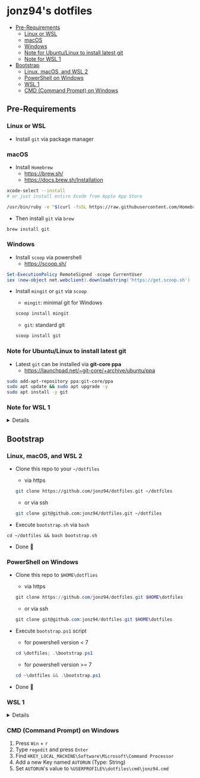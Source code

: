 # jonz94's dotfiles

- [Pre-Requirements](#pre-requirements)
    - [Linux or WSL](#linux-or-wsl)
    - [macOS](#macos)
    - [Windows](#windows)
    - [Note for Ubuntu/Linux to install latest git](#note-for-ubuntulinux-to-install-latest-git)
    - [Note for WSL 1](#note-for-wsl-1)
- [Bootstrap](#bootstrap)
    - [Linux, macOS, and WSL 2](#linux-macos-and-wsl-2)
    - [PowerShell on Windows](#powershell-on-windows)
    - [WSL 1](#wsl-1)
    - [CMD (Command Prompt) on Windows](#cmd-command-prompt-on-windows)

## Pre-Requirements

### Linux or WSL

- Install `git` via package manager

### macOS

- Install `Homebrew`
    - https://brew.sh/
    - https://docs.brew.sh/Installation

```bash
xcode-select --install
# or just install entire Xcode from Apple App Store

/usr/bin/ruby -e "$(curl -fsSL https://raw.githubusercontent.com/Homebrew/install/master/install)"
```

- Then install `git` via `brew`

```bash
brew install git
```

### Windows

- Install `scoop` via powershell
    - https://scoop.sh/

```powershell
Set-ExecutionPolicy RemoteSigned -scope CurrentUser
iex (new-object net.webclient).downloadstring('https://get.scoop.sh')
```

- Install `mingit` or `git` via `scoop`

    - `mingit`: minimal git for Windows

    ```powershell
    scoop install mingit
    ```

    - `git`: standard git

    ```powershell
    scoop install git
    ```

### Note for Ubuntu/Linux to install latest git

- Latest `git` can be installed via **git-core ppa**
    - https://launchpad.net/~git-core/+archive/ubuntu/ppa

```bash
sudo add-apt-repository ppa:git-core/ppa
sudo apt update && sudo apt upgrade -y
sudo apt install -y git
```

### Note for WSL 1

<details>

- Create `/etc/wsl.conf` inside the WSL system

- Copy the content of [wsl.conf](wsl/wsl.conf) into `/etc/wsl.conf`

- Restart WSL via the following powershell command (Administrator permissoin is required):

```powershell
net stop LxssManager
```

- Or use [gsudo](https://github.com/gerardog/gsudo)

    - Install `gsudo`

    ```powershell
    scoop install gsudo
    ```

    - Use `sudo` to get Administrator permission

    ```powershell
    sudo net stop LxssManager
    ```

</details>

## Bootstrap

### Linux, macOS, and WSL 2

- Clone this repo to your `~/dotfiles`

    - via https

    ```bash
    git clone https://github.com/jonz94/dotfiles.git ~/dotfiles
    ```

    - or via ssh

    ```bash
    git clone git@github.com:jonz94/dotfiles.git ~/dotfiles
    ```

- Execute `bootstrap.sh` via `bash`

```
cd ~/dotfiles && bash bootstrap.sh
```

- Done 🎉

### PowerShell on Windows

- Clone this repo to `$HOME\dotflies`

    - via https

    ```powershell
    git clone https://github.com/jonz94/dotfiles.git $HOME\dotfiles
    ```

    - or via ssh

    ```powershell
    git clone git@github.com:jonz94/dotfiles.git $HOME\dotfiles
    ```

- Execute `bootstrap.ps1` script

    - for powershell version < 7

    ```powershell
    cd \dotfiles; .\bootstrap.ps1
    ```

    - for powershell version >= 7

    ```powershell
    cd ~\dotfiles && .\bootstrap.ps1
    ```

- Done 🎉

### WSL 1

<details>

> NOTE: ALL STEP SHOULD BE DONE INSIDE WSL 1!

- Set `umask` to 0022

```bash
umask 0022
```

- Clone this repo to `/c/Users/<WindowsUserName>/dotfiles`, this will make sure that all the files are save in **Windows file system**, also make sure that all files are using `LF` as EOL.

    - via https

    ```bash
    git clone https://github.com/jonz94/dotfiles.git /c/Users/$(powershell.exe '$env:UserName' | tr -d $'\r')/dotfiles
    ```

    - or via ssh

    ```bash
    git clone git@github.com:jonz94/dotfiles.git /c/Users/$(powershell.exe '$env:UserName' | tr -d $'\r')/dotfiles
    ```

- **In WSL 1**, create a symbolic link via following command:

```bash
ln -s /c/Users/$(powershell.exe '$env:UserName' | tr -d $'\r')/dotfiles ~/dotfiles
```

> These step are important! And the reason is [Do not change Linux files using Windows apps and tools](https://blogs.msdn.microsoft.com/commandline/2016/11/17/do-not-change-linux-files-using-windows-apps-and-tools/)
>
> If you want to use **both Windows Tools and Linux Tools** to changing some files or directories in WSL. The solution I found is:
> - Put those thing in Windows file system. (This makes Windows Tools happy.)
> - In WSL, **create a symbolic link** which points to file/directory in Windows file system. (This makes Linux Tools happy.)

- Execute `bootstrap.sh` via `bash` to settting up WSL.

```bash
cd ~/dotfiles && bash bootstrap.sh
```

- Done 🎉

</details>

### CMD (Command Prompt) on Windows

1. Press `Win` + `r`
2. Type `regedit` and press `Enter`
3. Find `HKEY_LOCAL_MACHINE\Software\Microsoft\Command Processor`
4. Add a new Key named `AUTORUN` (Type: String)
5. Set `AUTORUN`'s value to `%USERPROFILE%\dotfiles\cmd\jonz94.cmd`
